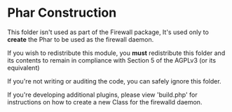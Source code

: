 # Phar Construction

This folder isn't used as part of the Firewall package, It's used only to **create** the Phar to be used as the firewall daemon.

If you wish to redistribute this module, you **must** redistribute this folder and its contents to remain in compliance with Section 5 of the AGPLv3 (or its equivalent)

If you're not writing or auditing the code, you can safely ignore this folder.

If you're developing additional plugins, please view 'build.php' for instructions on how to create a new Class for the firewalld daemon.

